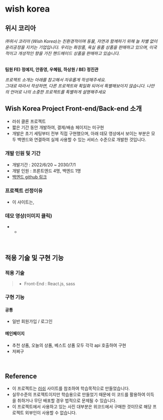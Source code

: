 # wish korea

## 위시 코리아

###### ㈜위시 코리아 (Wish Korea)는 친환경적이며 동물, 자연과 함께하기 위해 늘 차별 없이 윤리공정을 지키는 기업입니다. 우리는 화장품, 욕실 용품 상품을 판매하고 있으며, 이국적이고 개성적인 향을 가진 핸드메이드 상품을 판매하고 있습니다.

<b>팀원 FE) 정예지, 안중영, 우혜림, 하상원 / BE) 정진관 </b>


*프로젝트 소개는 아래를 참고해서 자유롭게 작성해주세요.* <br>
*그대로 따라서 작성하면, 다른 프로젝트와 획일화 되어서 특별해보이지 않습니다. 나만의 언어로 나의 소중한 프로젝트를 특별하게 설명해주세요*

## Wish Korea Project Front-end/Back-end 소개

- 러쉬 클론 프로젝트
- 짧은 기간 동안 개발하여, 결제/배송 페이지는 미구현
- 개발은 초기 세팅부터 전부 직접 구현했으며, 아래 데모 영상에서 보이는 부분은 모두 백앤드와 연결하여 실제 사용할 수 있는 서비스 수준으로 개발한 것입니다.

### 개발 인원 및 기간

- 개발기간 : 2022/6/20 ~ 2030/7/1
- 개발 인원 : 프론트엔드 4명, 백엔드 1명
- [백엔드 github 링크]()

### 프로젝트 선정이유

- 이 사이트는, 

### 데모 영상(이미지 클릭)

 - -

<br>

## 적용 기술 및 구현 기능

### 적용 기술

> - Front-End : React.js, sass



### 구현 기능

#### 공통

- 일반 회원가입 / 로그인


#### 메인페이지

- 추천 상품, 오늘의 상품, 베스트 상품 모두 각각 api 호출하여 구현
- 저쩌구

<br>

## Reference

- 이 프로젝트는 [러쉬](https://www.lush.co.kr) 사이트를 참조하여 학습목적으로 만들었습니다.
- 실무수준의 프로젝트이지만 학습용으로 만들었기 때문에 이 코드를 활용하여 이득을 취하거나 무단 배포할 경우 법적으로 문제될 수 있습니다.
- 이 프로젝트에서 사용하고 있는 사진 대부분은 위코드에서 구매한 것이므로 해당 프로젝트 외부인이 사용할 수 없습니다.
